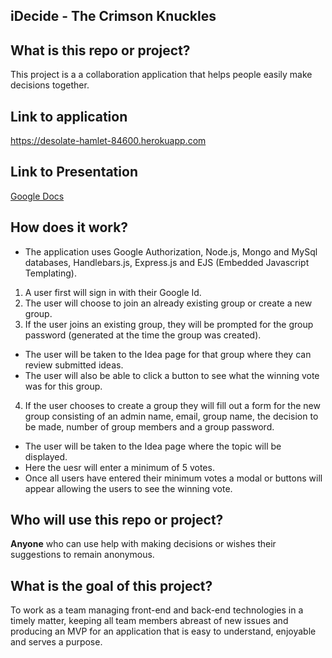 ## iDecide - The Crimson Knuckles

## What is this repo or project?
This project is a a collaboration application that helps people easily make decisions together.

## Link to application
https://desolate-hamlet-84600.herokuapp.com

## Link to Presentation
[Google Docs](https://docs.google.com/presentation/d/1Jl_vybQYG0p7JGjHVGSKE8kaglUTO9aFcbgfkt-hYQk/edit?usp=sharing)

## How does it work?
- The application uses Google Authorization, Node.js, Mongo and MySql databases, Handlebars.js, Express.js and EJS (Embedded Javascript Templating). 
1. A user first will sign in with their Google Id.
2. The user will choose to join an already existing group or create a new group.
3. If the user joins an existing group, they will be prompted for the group password (generated at the time the group was created).
- The user will be taken to the Idea page for that group where they can review submitted ideas.
- The user will also be able to click a button to see what the winning vote was for this group.
4. If the user chooses to create a group they will fill out a form for the new group consisting of an admin name, email, group name, the decision to be made, number of group members and a group password.
- The user will be taken to the Idea page where the topic will be displayed.
- Here the uesr will enter a minimum of 5 votes. 
- Once all users have entered their minimum votes a modal or buttons will appear allowing the users to see the winning vote.

## Who will use this repo or project?
**Anyone** who can use help with making decisions or wishes their suggestions to remain anonymous.

## What is the goal of this project?
To work as a team managing front-end and back-end technologies in a timely matter, keeping all team members abreast of new issues and producing an MVP for an application that is easy to understand, enjoyable and serves a purpose.